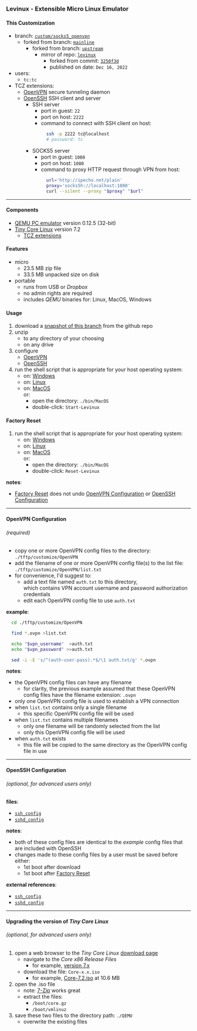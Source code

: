 ### Levinux - Extensible Micro Linux Emulator

#### This Customization

* branch: [`custom/socks5_openvpn`](https://github.com/warren-bank/fork-levinux/tree/custom/socks5_openvpn)
  - forked from branch: [`mainline`](https://github.com/warren-bank/fork-levinux/tree/mainline)
    * forked from branch: [`upstream`](https://github.com/warren-bank/fork-levinux/tree/upstream)
      - mirror of repo: [`levinux`](https://github.com/miklevin/levinux)
        * forked from commit: [`3250f3d`](https://github.com/miklevin/levinux/tree/3250f3dd282166ff22b919d30308751f5671d248)
        * published on date: `Dec 16, 2022`
* users:
  - `tc:tc`
* TCZ extensions:
  - [OpenVPN](https://github.com/OpenVPN/openvpn) secure tunneling daemon
  - [OpenSSH](https://github.com/openssh/openssh-portable) SSH client and server
    * SSH server
      - port in guest: `22`
      - port on host: `2222`
      - command to connect with SSH client on host:
        ```bash
          ssh -p 2222 tc@localhost
          # password: tc
        ```
    * SOCKS5 server
      - port in guest: `1080`
      - port on host: `1080`
      - command to proxy HTTP request through VPN from host:
        ```bash
          url='http://ipecho.net/plain'
          proxy='socks5h://localhost:1080'
          curl --silent --proxy "$proxy" "$url"
        ```

- - - -

#### Components

* [QEMU PC emulator](https://www.qemu.org/) version 0.12.5 (32-bit)
* [Tiny Core Linux](http://tinycorelinux.net/) version 7.2
  - [TCZ extensions](http://distro.ibiblio.org/tinycorelinux/7.x/x86/tcz/)

#### Features

* micro
  - 23.5 MB zip file
  - 33.5 MB unpacked size on disk
* portable
  - runs from USB or _Dropbox_
  - no admin rights are required
  - includes _QEMU_ binaries for: Linux, MacOS, Windows

#### Usage

1. download a [snapshot of this branch](https://github.com/warren-bank/fork-levinux/archive/refs/heads/custom/socks5_openvpn.zip) from the github repo
2. unzip
   - to any directory of your choosing
   - on any drive
3. configure
   - [OpenVPN](#openvpn-configuration)
   - [OpenSSH](#openssh-configuration)
4. run the shell script that is appropriate for your host operating system:
   - on: [Windows](./bin/Windows/Start-Levinux.bat)
   - on: [Linux](./bin/Linux/Start-Levinux.sh)
   - on: [MacOS](./bin/MacOS/Start-Levinux.sh)<br>
     or:
     * open the directory: `./bin/MacOS`
     * double-click: `Start-Levinux`

#### Factory Reset

1. run the shell script that is appropriate for your host operating system:
   - on: [Windows](./bin/Windows/Reset-Levinux.bat)
   - on: [Linux](./bin/Linux/Reset-Levinux.sh)
   - on: [MacOS](./bin/MacOS/Reset-Levinux.sh)<br>
     or:
     * open the directory: `./bin/MacOS`
     * double-click: `Reset-Levinux`

__notes__:

* [Factory Reset](#factory-reset) does not undo [OpenVPN Configuration](#openvpn-configuration) or [OpenSSH Configuration](#openssh-configuration)

- - - -

#### OpenVPN Configuration

###### _(required)_

* copy one or more OpenVPN config files to the directory:<br>`./tftp/customize/OpenVPN`
* add the filename of one or more OpenVPN config file(s) to the list file:<br>`./tftp/customize/OpenVPN/list.txt`
* for convenience, I'd suggest to:
  - add a text file named `auth.txt` to this directory,<br>which contains VPN account username and password authorization credentials
  - edit each OpenVPN config file to use `auth.txt`

__example__:

```bash
  cd ./tftp/customize/OpenVPN

  find *.ovpn >list.txt

  echo "$vpn_username"  >auth.txt
  echo "$vpn_password" >>auth.txt

  sed -i -E 's/^(auth-user-pass).*$/\1 auth.txt/g' *.ovpn
```

__notes__:

* the OpenVPN config files can have any filename
  - for clarity, the previous example assumed that these OpenVPN config files have the filename extension: `.ovpn`
* only one OpenVPN config file is used to establish a VPN connection
* when `list.txt` contains only a single filename
  - this specific OpenVPN config file will be used
* when `list.txt` contains multiple filenames
  - only one filename will be randomly selected from the list
  - only this OpenVPN config file will be used
* when `auth.txt` exists
  - this file will be copied to the same directory as the OpenVPN config file in use

- - - -

#### OpenSSH Configuration

###### _(optional, for advanced users only)_

__files__:

* [`ssh_config`](./tftp/foundation/extensions/openssh/config/ssh_config)
* [`sshd_config`](./tftp/foundation/extensions/openssh/config/sshd_config)

__notes__:

* both of these config files are identical to the _example_ config files that are included with OpenSSH
* changes made to these config files by a user must be saved before either:
  - 1st boot after download
  - 1st boot after [Factory Reset](#factory-reset)

__external references__:

* [`ssh_config`](https://man.freebsd.org/cgi/man.cgi?ssh_config)
* [`sshd_config`](https://man.freebsd.org/cgi/man.cgi?sshd_config)

- - - -

#### Upgrading the version of _Tiny Core Linux_

###### _(optional, for advanced users only)_

1. open a web browser to the _Tiny Core Linux_ [download page](http://distro.ibiblio.org/tinycorelinux/downloads.html)
   - navigate to the _Core x86 Release Files_
     * for example, [version 7.x](http://distro.ibiblio.org/tinycorelinux/7.x/x86/release/)
   - download the file: `Core-x.x.iso`
     * for example, [Core-7.2.iso](http://distro.ibiblio.org/tinycorelinux/7.x/x86/release/Core-7.2.iso) at 10.6 MB
2. open the .iso file
   - note: [7-Zip](https://www.7-zip.org/) works great
   - extract the files:
     * `/boot/core.gz`
     * `/boot/vmlinuz`
3. save these two files to the directory path: `./QEMU`
   - overwrite the existing files
